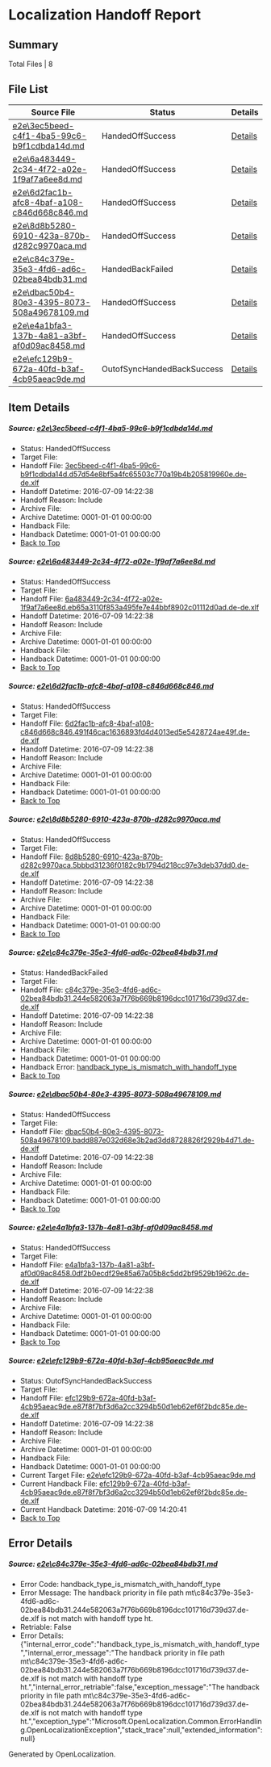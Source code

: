 # <a name='report-top'></a> Localization Handoff Report

## Summary
 Total Files | 8

## File List
 Source File | Status | Details 
 ----------- | ------ | ------- 
 [e2e\3ec5beed-c4f1-4ba5-99c6-b9f1cdbda14d.md](https://github.com/OpenLocalizationTestOrg/oltest/blob/4a57eacfd08d523c16139e57fb683cc0b6f5c1e6/e2e/3ec5beed-c4f1-4ba5-99c6-b9f1cdbda14d.md) | HandedOffSuccess | [Details](#d0e569bd1f264168ef8dfde4c7103d0f4c3af4cd2)
 [e2e\6a483449-2c34-4f72-a02e-1f9af7a6ee8d.md](https://github.com/OpenLocalizationTestOrg/oltest/blob/ae985b60c23e7121f7aa960e084d6ac642efb567/e2e/6a483449-2c34-4f72-a02e-1f9af7a6ee8d.md) | HandedOffSuccess | [Details](#0e180c190b1b2d308f4cd7d6dc4aa2f4263926cd3)
 [e2e\6d2fac1b-afc8-4baf-a108-c846d668c846.md](https://github.com/OpenLocalizationTestOrg/oltest/blob/b6b42b9f62a2ad1ad05982e71ebf760f6f9826b1/e2e/6d2fac1b-afc8-4baf-a108-c846d668c846.md) | HandedOffSuccess | [Details](#529aa9514c2aead0c743744424406ceaaf6bfc094)
 [e2e\8d8b5280-6910-423a-870b-d282c9970aca.md](https://github.com/OpenLocalizationTestOrg/oltest/blob/d388a2c016356f56241c71f520b459e9202fa11b/e2e/8d8b5280-6910-423a-870b-d282c9970aca.md) | HandedOffSuccess | [Details](#a1c342d1986e56f9cbe1afcfd41a7f39586a49fa5)
 [e2e\c84c379e-35e3-4fd6-ad6c-02bea84bdb31.md](https://github.com/OpenLocalizationTestOrg/oltest/blob/2fa2486d979a67910c0866b6546b0b1d7228a35e/e2e/c84c379e-35e3-4fd6-ad6c-02bea84bdb31.md) | HandedBackFailed | [Details](#13958a9c7c9175f08d66ea7fdcf27c3dab489a6c9)
 [e2e\dbac50b4-80e3-4395-8073-508a49678109.md](https://github.com/OpenLocalizationTestOrg/oltest/blob/5164ef6241f0f74afeb773baffdf6f16f470862e/e2e/dbac50b4-80e3-4395-8073-508a49678109.md) | HandedOffSuccess | [Details](#4506163e1e3a13307debc512aa122bd4d006a9cf11)
 [e2e\e4a1bfa3-137b-4a81-a3bf-af0d09ac8458.md](https://github.com/OpenLocalizationTestOrg/oltest/blob/9409967e81bfe0b04ae5803efc9a4602226ba361/e2e/e4a1bfa3-137b-4a81-a3bf-af0d09ac8458.md) | HandedOffSuccess | [Details](#18646a536ff2c3e8642c6d51672048469210db6f13)
 [e2e\efc129b9-672a-40fd-b3af-4cb95aeac9de.md](https://github.com/OpenLocalizationTestOrg/oltest/blob/a86d26f41f1e8cb9d0bd486424f72f7eba2bf1dc/e2e/efc129b9-672a-40fd-b3af-4cb95aeac9de.md) | OutofSyncHandedBackSuccess | [Details](#a0df84e294c8695b87ef7c5dad0ba567b600eb5214)

## Item Details
##### <a name='d0e569bd1f264168ef8dfde4c7103d0f4c3af4cd2'></a> Source: [e2e\3ec5beed-c4f1-4ba5-99c6-b9f1cdbda14d.md](https://github.com/OpenLocalizationTestOrg/oltest/blob/4a57eacfd08d523c16139e57fb683cc0b6f5c1e6/e2e/3ec5beed-c4f1-4ba5-99c6-b9f1cdbda14d.md)
* Status: HandedOffSuccess
* Target File: 
* Handoff File: [3ec5beed-c4f1-4ba5-99c6-b9f1cdbda14d.d57d54e8bf5a4fc65503c770a19b4b205819960e.de-de.xlf](https://github.com/OpenLocalizationTestOrg/olhandoff-e2e/blob/0bba5b3cff0c90dd101cc5457737f7e8caaa24c0/ol-handoff/OpenLocalizationTestOrg/oltest-dede-fly/ci/mt/3ec5beed-c4f1-4ba5-99c6-b9f1cdbda14d.d57d54e8bf5a4fc65503c770a19b4b205819960e.de-de.xlf)
* Handoff Datetime: 2016-07-09 14:22:38
* Handoff Reason: Include
* Archive File: 
* Archive Datetime: 0001-01-01 00:00:00
* Handback File: 
* Handback Datetime: 0001-01-01 00:00:00
* [Back to Top](#report-top)

##### <a name='0e180c190b1b2d308f4cd7d6dc4aa2f4263926cd3'></a> Source: [e2e\6a483449-2c34-4f72-a02e-1f9af7a6ee8d.md](https://github.com/OpenLocalizationTestOrg/oltest/blob/ae985b60c23e7121f7aa960e084d6ac642efb567/e2e/6a483449-2c34-4f72-a02e-1f9af7a6ee8d.md)
* Status: HandedOffSuccess
* Target File: 
* Handoff File: [6a483449-2c34-4f72-a02e-1f9af7a6ee8d.eb65a3110f853a495fe7e44bbf8902c01112d0ad.de-de.xlf](https://github.com/OpenLocalizationTestOrg/olhandoff-e2e/blob/0bba5b3cff0c90dd101cc5457737f7e8caaa24c0/ol-handoff/OpenLocalizationTestOrg/oltest-dede-fly/ci/mt/6a483449-2c34-4f72-a02e-1f9af7a6ee8d.eb65a3110f853a495fe7e44bbf8902c01112d0ad.de-de.xlf)
* Handoff Datetime: 2016-07-09 14:22:38
* Handoff Reason: Include
* Archive File: 
* Archive Datetime: 0001-01-01 00:00:00
* Handback File: 
* Handback Datetime: 0001-01-01 00:00:00
* [Back to Top](#report-top)

##### <a name='529aa9514c2aead0c743744424406ceaaf6bfc094'></a> Source: [e2e\6d2fac1b-afc8-4baf-a108-c846d668c846.md](https://github.com/OpenLocalizationTestOrg/oltest/blob/b6b42b9f62a2ad1ad05982e71ebf760f6f9826b1/e2e/6d2fac1b-afc8-4baf-a108-c846d668c846.md)
* Status: HandedOffSuccess
* Target File: 
* Handoff File: [6d2fac1b-afc8-4baf-a108-c846d668c846.491f46cac1636893fd4d4013ed5e5428724ae49f.de-de.xlf](https://github.com/OpenLocalizationTestOrg/olhandoff-e2e/blob/0bba5b3cff0c90dd101cc5457737f7e8caaa24c0/ol-handoff/OpenLocalizationTestOrg/oltest-dede-fly/ci/mt/6d2fac1b-afc8-4baf-a108-c846d668c846.491f46cac1636893fd4d4013ed5e5428724ae49f.de-de.xlf)
* Handoff Datetime: 2016-07-09 14:22:38
* Handoff Reason: Include
* Archive File: 
* Archive Datetime: 0001-01-01 00:00:00
* Handback File: 
* Handback Datetime: 0001-01-01 00:00:00
* [Back to Top](#report-top)

##### <a name='a1c342d1986e56f9cbe1afcfd41a7f39586a49fa5'></a> Source: [e2e\8d8b5280-6910-423a-870b-d282c9970aca.md](https://github.com/OpenLocalizationTestOrg/oltest/blob/d388a2c016356f56241c71f520b459e9202fa11b/e2e/8d8b5280-6910-423a-870b-d282c9970aca.md)
* Status: HandedOffSuccess
* Target File: 
* Handoff File: [8d8b5280-6910-423a-870b-d282c9970aca.5bbbd31236f0182c9b1794d218cc97e3deb37dd0.de-de.xlf](https://github.com/OpenLocalizationTestOrg/olhandoff-e2e/blob/0bba5b3cff0c90dd101cc5457737f7e8caaa24c0/ol-handoff/OpenLocalizationTestOrg/oltest-dede-fly/ci/mt/8d8b5280-6910-423a-870b-d282c9970aca.5bbbd31236f0182c9b1794d218cc97e3deb37dd0.de-de.xlf)
* Handoff Datetime: 2016-07-09 14:22:38
* Handoff Reason: Include
* Archive File: 
* Archive Datetime: 0001-01-01 00:00:00
* Handback File: 
* Handback Datetime: 0001-01-01 00:00:00
* [Back to Top](#report-top)

##### <a name='13958a9c7c9175f08d66ea7fdcf27c3dab489a6c9'></a> Source: [e2e\c84c379e-35e3-4fd6-ad6c-02bea84bdb31.md](https://github.com/OpenLocalizationTestOrg/oltest/blob/2fa2486d979a67910c0866b6546b0b1d7228a35e/e2e/c84c379e-35e3-4fd6-ad6c-02bea84bdb31.md)
* Status: HandedBackFailed
* Target File: 
* Handoff File: [c84c379e-35e3-4fd6-ad6c-02bea84bdb31.244e582063a7f76b669b8196dcc101716d739d37.de-de.xlf](https://github.com/OpenLocalizationTestOrg/olhandoff-e2e/blob/0bba5b3cff0c90dd101cc5457737f7e8caaa24c0/ol-handoff/OpenLocalizationTestOrg/oltest-dede-fly/ci/mt/c84c379e-35e3-4fd6-ad6c-02bea84bdb31.244e582063a7f76b669b8196dcc101716d739d37.de-de.xlf)
* Handoff Datetime: 2016-07-09 14:22:38
* Handoff Reason: Include
* Archive File: 
* Archive Datetime: 0001-01-01 00:00:00
* Handback File: 
* Handback Datetime: 0001-01-01 00:00:00
* Handback Error: [handback_type_is_mismatch_with_handoff_type](#13958a9c7c9175f08d66ea7fdcf27c3dab489a6c9handback_type_is_mismatch_with_handoff_type)
* [Back to Top](#report-top)

##### <a name='4506163e1e3a13307debc512aa122bd4d006a9cf11'></a> Source: [e2e\dbac50b4-80e3-4395-8073-508a49678109.md](https://github.com/OpenLocalizationTestOrg/oltest/blob/5164ef6241f0f74afeb773baffdf6f16f470862e/e2e/dbac50b4-80e3-4395-8073-508a49678109.md)
* Status: HandedOffSuccess
* Target File: 
* Handoff File: [dbac50b4-80e3-4395-8073-508a49678109.badd887e032d68e3b2ad3dd8728826f2929b4d71.de-de.xlf](https://github.com/OpenLocalizationTestOrg/olhandoff-e2e/blob/0bba5b3cff0c90dd101cc5457737f7e8caaa24c0/ol-handoff/OpenLocalizationTestOrg/oltest-dede-fly/ci/mt/dbac50b4-80e3-4395-8073-508a49678109.badd887e032d68e3b2ad3dd8728826f2929b4d71.de-de.xlf)
* Handoff Datetime: 2016-07-09 14:22:38
* Handoff Reason: Include
* Archive File: 
* Archive Datetime: 0001-01-01 00:00:00
* Handback File: 
* Handback Datetime: 0001-01-01 00:00:00
* [Back to Top](#report-top)

##### <a name='18646a536ff2c3e8642c6d51672048469210db6f13'></a> Source: [e2e\e4a1bfa3-137b-4a81-a3bf-af0d09ac8458.md](https://github.com/OpenLocalizationTestOrg/oltest/blob/9409967e81bfe0b04ae5803efc9a4602226ba361/e2e/e4a1bfa3-137b-4a81-a3bf-af0d09ac8458.md)
* Status: HandedOffSuccess
* Target File: 
* Handoff File: [e4a1bfa3-137b-4a81-a3bf-af0d09ac8458.0df2b0ecdf29e85a67a05b8c5dd2bf9529b1962c.de-de.xlf](https://github.com/OpenLocalizationTestOrg/olhandoff-e2e/blob/0bba5b3cff0c90dd101cc5457737f7e8caaa24c0/ol-handoff/OpenLocalizationTestOrg/oltest-dede-fly/ci/mt/e4a1bfa3-137b-4a81-a3bf-af0d09ac8458.0df2b0ecdf29e85a67a05b8c5dd2bf9529b1962c.de-de.xlf)
* Handoff Datetime: 2016-07-09 14:22:38
* Handoff Reason: Include
* Archive File: 
* Archive Datetime: 0001-01-01 00:00:00
* Handback File: 
* Handback Datetime: 0001-01-01 00:00:00
* [Back to Top](#report-top)

##### <a name='a0df84e294c8695b87ef7c5dad0ba567b600eb5214'></a> Source: [e2e\efc129b9-672a-40fd-b3af-4cb95aeac9de.md](https://github.com/OpenLocalizationTestOrg/oltest/blob/a86d26f41f1e8cb9d0bd486424f72f7eba2bf1dc/e2e/efc129b9-672a-40fd-b3af-4cb95aeac9de.md)
* Status: OutofSyncHandedBackSuccess
* Target File: 
* Handoff File: [efc129b9-672a-40fd-b3af-4cb95aeac9de.e87f8f7bf3d6a2cc3294b50d1eb62ef6f2bdc85e.de-de.xlf](https://github.com/OpenLocalizationTestOrg/olhandoff-e2e/blob/0bba5b3cff0c90dd101cc5457737f7e8caaa24c0/ol-handoff/OpenLocalizationTestOrg/oltest-dede-fly/ci/mt/efc129b9-672a-40fd-b3af-4cb95aeac9de.e87f8f7bf3d6a2cc3294b50d1eb62ef6f2bdc85e.de-de.xlf)
* Handoff Datetime: 2016-07-09 14:22:38
* Handoff Reason: Include
* Archive File: 
* Archive Datetime: 0001-01-01 00:00:00
* Handback File: 
* Handback Datetime: 0001-01-01 00:00:00
* Current Target File: [e2e\efc129b9-672a-40fd-b3af-4cb95aeac9de.md](https://github.com/OpenLocalizationTestOrg/oltest-dede-fly/blob/38b31e8f395e309cd885e167926dbc934c0c3831/e2e/efc129b9-672a-40fd-b3af-4cb95aeac9de.md)
* Current Handback File: [efc129b9-672a-40fd-b3af-4cb95aeac9de.e87f8f7bf3d6a2cc3294b50d1eb62ef6f2bdc85e.de-de.xlf](https://github.com/OpenLocalizationTestOrg/olhandback-e2e/blob/a3e30663c37b91008b7823834406a20cb4ed447d/ol-handback/OpenLocalizationTestOrg/oltest-dede-fly/ci/efc129b9-672a-40fd-b3af-4cb95aeac9de.e87f8f7bf3d6a2cc3294b50d1eb62ef6f2bdc85e.de-de.xlf)
* Current Handback Datetime: 2016-07-09 14:20:41
* [Back to Top](#report-top)


## Error Details
##### <a name='13958a9c7c9175f08d66ea7fdcf27c3dab489a6c9handback_type_is_mismatch_with_handoff_type'></a> Source: [e2e\c84c379e-35e3-4fd6-ad6c-02bea84bdb31.md](#13958a9c7c9175f08d66ea7fdcf27c3dab489a6c9)
* Error Code: handback_type_is_mismatch_with_handoff_type
* Error Message: The handback priority in file path mt\c84c379e-35e3-4fd6-ad6c-02bea84bdb31.244e582063a7f76b669b8196dcc101716d739d37.de-de.xlf is not match with handoff type ht.
* Retriable: False
* Error Details: {"internal_error_code":"handback_type_is_mismatch_with_handoff_type","internal_error_message":"The handback priority in file path mt\\c84c379e-35e3-4fd6-ad6c-02bea84bdb31.244e582063a7f76b669b8196dcc101716d739d37.de-de.xlf is not match with handoff type ht.","internal_error_retriable":false,"exception_message":"The handback priority in file path mt\\c84c379e-35e3-4fd6-ad6c-02bea84bdb31.244e582063a7f76b669b8196dcc101716d739d37.de-de.xlf is not match with handoff type ht.","exception_type":"Microsoft.OpenLocalization.Common.ErrorHandling.OpenLocalizationException","stack_trace":null,"extended_information":null}


Generated by OpenLocalization.
